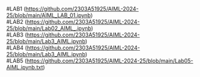 #LAB1 (https://github.com/2303A51925/AIML-2024-25/blob/main/AIML_LAB_01.ipynb)   
#LAB2 (https://github.com/2303A51925/AIML-2024-25/blob/main/Lab02_AIML_.ipynb)   
#LAB3 (https://github.com/2303A51925/AIML-2024-25/blob/main/Lab3_AIML.ipynb)   
#LAB4 (https://github.com/2303A51925/AIML-2024-25/blob/main/Lab3_AIML.ipynb)   
#LAB5 (https://github.com/2303A51925/AIML-2024-25/blob/main/Lab05-AIML.ipynb.txt)




